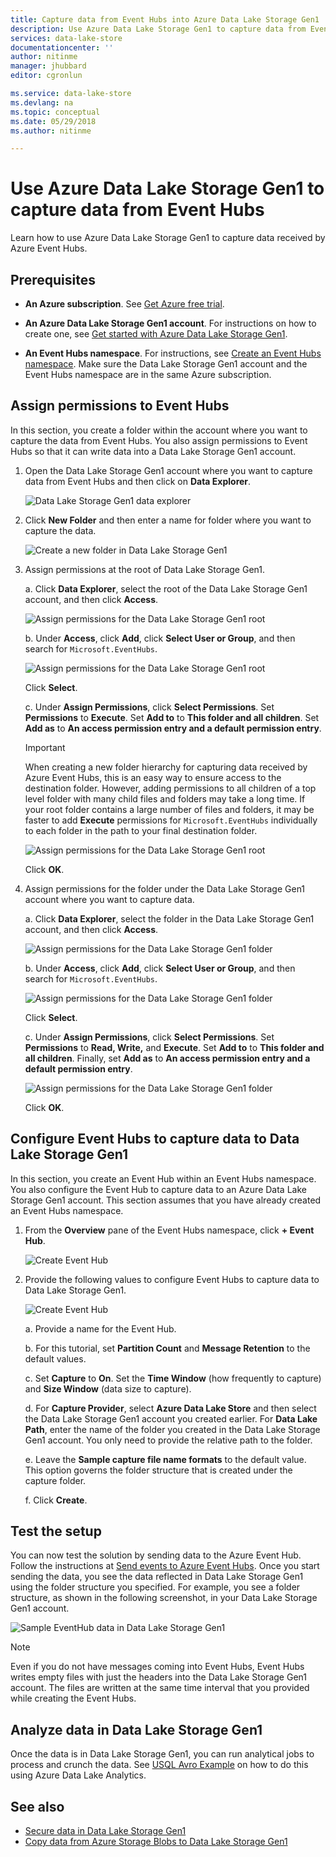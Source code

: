 ```yaml
---
title: Capture data from Event Hubs into Azure Data Lake Storage Gen1 | Microsoft Docs
description: Use Azure Data Lake Storage Gen1 to capture data from Event Hubs 
services: data-lake-store
documentationcenter: ''
author: nitinme
manager: jhubbard
editor: cgronlun

ms.service: data-lake-store
ms.devlang: na
ms.topic: conceptual
ms.date: 05/29/2018
ms.author: nitinme

---
```

# Use Azure Data Lake Storage Gen1 to capture data from Event Hubs

Learn how to use Azure Data Lake Storage Gen1 to capture data received by Azure Event Hubs.

## Prerequisites

* **An Azure subscription**. See [Get Azure free trial](https://azure.microsoft.com/pricing/free-trial/).

* **An Azure Data Lake Storage Gen1 account**. For instructions on how to create one, see [Get started with Azure Data Lake Storage Gen1](data-lake-store-get-started-portal.md).

*  **An Event Hubs namespace**. For instructions, see [Create an Event Hubs namespace](../event-hubs/event-hubs-create.md#create-an-event-hubs-namespace). Make sure the Data Lake Storage Gen1 account and the Event Hubs namespace are in the same Azure subscription.


## Assign permissions to Event Hubs

In this section, you create a folder within the account where you want to capture the data from Event Hubs. You also assign permissions to Event Hubs so that it can write data into a Data Lake Storage Gen1 account. 

1. Open the Data Lake Storage Gen1 account where you want to capture data from Event Hubs and then click on **Data Explorer**.

    ![Data Lake Storage Gen1 data explorer](./media/data-lake-store-archive-eventhub-capture/data-lake-store-open-data-explorer.png "Data Lake Storage Gen1 data explorer")

1.  Click **New Folder** and then enter a name for folder where you want to capture the data.

    ![Create a new folder in Data Lake Storage Gen1](./media/data-lake-store-archive-eventhub-capture/data-lake-store-create-new-folder.png "Create a new folder in Data Lake Storage Gen1")

1. Assign permissions at the root of Data Lake Storage Gen1. 

    a. Click **Data Explorer**, select the root of the Data Lake Storage Gen1 account, and then click **Access**.

    ![Assign permissions for the Data Lake Storage Gen1 root](./media/data-lake-store-archive-eventhub-capture/data-lake-store-assign-permissions-to-root.png "Assign permissions for the Data Lake Storage Gen1 root")

    b. Under **Access**, click **Add**, click **Select User or Group**, and then search for `Microsoft.EventHubs`. 

    ![Assign permissions for the Data Lake Storage Gen1 root](./media/data-lake-store-archive-eventhub-capture/data-lake-store-assign-eventhub-sp.png "Assign permissions for the Data Lake Storage Gen1 root")
    
    Click **Select**.

    c. Under **Assign Permissions**, click **Select Permissions**. Set **Permissions** to **Execute**. Set **Add to** to **This folder and all children**. Set **Add as** to **An access permission entry and a default permission entry**.

    > [!IMPORTANT]
    > When creating a new folder hierarchy for capturing data received by Azure Event Hubs, this is an easy way to ensure access to the destination folder.  However, adding permissions to all children of a top level folder with many child files and folders may take a long time.  If your root folder contains a large number of files and folders, it may be faster to add **Execute** permissions for `Microsoft.EventHubs` individually to each folder in the path to your final destination folder. 

    ![Assign permissions for the Data Lake Storage Gen1 root](./media/data-lake-store-archive-eventhub-capture/data-lake-store-assign-eventhub-sp1.png "Assign permissions for the Data Lake Storage Gen1 root")

    Click **OK**.

1. Assign permissions for the folder under the Data Lake Storage Gen1 account where you want to capture data.

    a. Click **Data Explorer**, select the folder in the Data Lake Storage Gen1 account, and then click **Access**.

    ![Assign permissions for the Data Lake Storage Gen1 folder](./media/data-lake-store-archive-eventhub-capture/data-lake-store-assign-permissions-to-folder.png "Assign permissions for the Data Lake Storage Gen1 folder")

    b. Under **Access**, click **Add**, click **Select User or Group**, and then search for `Microsoft.EventHubs`. 

    ![Assign permissions for the Data Lake Storage Gen1 folder](./media/data-lake-store-archive-eventhub-capture/data-lake-store-assign-eventhub-sp.png "Assign permissions for the Data Lake Storage Gen1 folder")
    
    Click **Select**.

    c. Under **Assign Permissions**, click **Select Permissions**. Set **Permissions** to **Read, Write,** and **Execute**. Set **Add to** to **This folder and all children**. Finally, set **Add as** to **An access permission entry and a default permission entry**.

    ![Assign permissions for the Data Lake Storage Gen1 folder](./media/data-lake-store-archive-eventhub-capture/data-lake-store-assign-eventhub-sp-folder.png "Assign permissions for the Data Lake Storage Gen1 folder")
    
    Click **OK**. 

## Configure Event Hubs to capture data to Data Lake Storage Gen1

In this section, you create an Event Hub within an Event Hubs namespace. You also configure the Event Hub to capture data to an Azure Data Lake Storage Gen1 account. This section assumes that you have already created an Event Hubs namespace.

1. From the **Overview** pane of the Event Hubs namespace, click **+ Event Hub**.

    ![Create Event Hub](./media/data-lake-store-archive-eventhub-capture/data-lake-store-create-event-hub.png "Create Event Hub")

1. Provide the following values to configure Event Hubs to capture data to Data Lake Storage Gen1.

    ![Create Event Hub](./media/data-lake-store-archive-eventhub-capture/data-lake-store-configure-eventhub.png "Create Event Hub")

    a. Provide a name for the Event Hub.
    
    b. For this tutorial, set **Partition Count** and **Message Retention** to the default values.
    
    c. Set **Capture** to **On**. Set the **Time Window** (how frequently to capture) and **Size Window** (data size to capture). 
    
    d. For **Capture Provider**, select **Azure Data Lake Store** and then select the Data Lake Storage Gen1 account you created earlier. For **Data Lake Path**, enter the name of the folder you created in the Data Lake Storage Gen1 account. You only need to provide the relative path to the folder.

    e. Leave the **Sample capture file name formats** to the default value. This option governs the folder structure that is created under the capture folder.

    f. Click **Create**.

## Test the setup

You can now test the solution by sending data to the Azure Event Hub. Follow the instructions at [Send events to Azure Event Hubs](../event-hubs/event-hubs-dotnet-framework-getstarted-send.md). Once you start sending the data, you see the data reflected in Data Lake Storage Gen1 using the folder structure you specified. For example, you see a folder structure, as shown in the following screenshot, in your Data Lake Storage Gen1 account.

![Sample EventHub data in Data Lake Storage Gen1](./media/data-lake-store-archive-eventhub-capture/data-lake-store-eventhub-data-sample.png "Sample EventHub data in Data Lake Storage Gen1")

> [!NOTE]
> Even if you do not have messages coming into Event Hubs, Event Hubs writes empty files with just the headers into the Data Lake Storage Gen1 account. The files are written at the same time interval that you provided while creating the Event Hubs.
> 
>

## Analyze data in Data Lake Storage Gen1

Once the data is in Data Lake Storage Gen1, you can run analytical jobs to process and crunch the data. See [USQL Avro Example](https://github.com/Azure/usql/tree/master/Examples/AvroExamples) on how to do this using Azure Data Lake Analytics.
  

## See also
* [Secure data in Data Lake Storage Gen1](data-lake-store-secure-data.md)
* [Copy data from Azure Storage Blobs to Data Lake Storage Gen1](data-lake-store-copy-data-azure-storage-blob.md)
